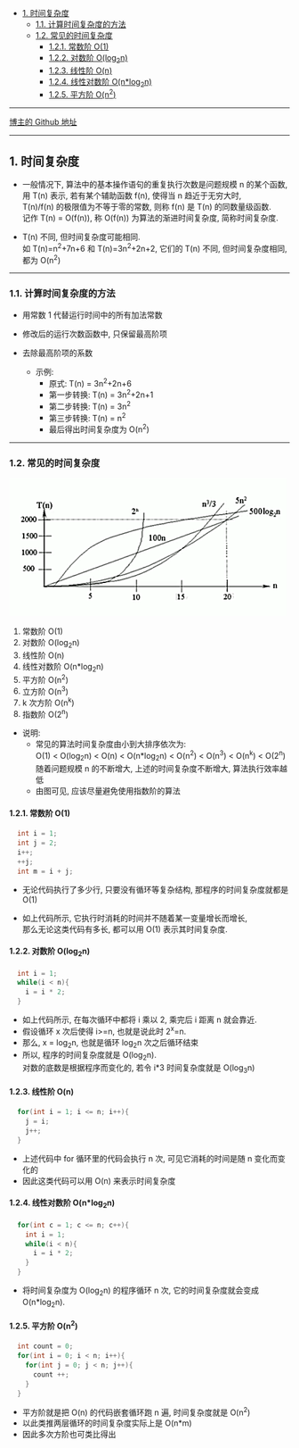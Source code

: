 <!-- TOC -->

- [1. 时间复杂度](#1-时间复杂度)
  - [1.1. 计算时间复杂度的方法](#11-计算时间复杂度的方法)
  - [1.2. 常见的时间复杂度](#12-常见的时间复杂度)
    - [1.2.1. 常数阶 O(1)](#121-常数阶-o1)
    - [1.2.2. 对数阶 O(log<sub>2</sub>n)](#122-对数阶-ologsub2subn)
    - [1.2.3. 线性阶 O(n)](#123-线性阶-on)
    - [1.2.4. 线性对数阶 O(n*log<sub>2</sub>n)](#124-线性对数阶-onlogsub2subn)
    - [1.2.5. 平方阶 O(n<sup>2</sup>)](#125-平方阶-onsup2sup)

<!-- /TOC -->

****
[博主的 Github 地址](https://github.com/leon9dragon)
****

## 1. 时间复杂度
- 一般情况下, 算法中的基本操作语句的重复执行次数是问题规模 n 的某个函数,  
用 T(n) 表示, 若有某个辅助函数 f(n), 使得当 n 趋近于无穷大时,  
T(n)/f(n) 的极限值为不等于零的常数, 则称 f(n) 是 T(n) 的同数量级函数.  
记作 T(n) = O(f(n)), 称 O(f(n)) 为算法的渐进时间复杂度, 简称时间复杂度.

- T(n) 不同, 但时间复杂度可能相同.  
  如 T(n)=n<sup>2</sup>+7n+6 和 T(n)=3n<sup>2</sup>+2n+2, 它们的 T(n) 不同, 但时间复杂度相同, 都为 O(n<sup>2</sup>)

****

### 1.1. 计算时间复杂度的方法
- 用常数 1 代替运行时间中的所有加法常数
- 修改后的运行次数函数中, 只保留最高阶项
- 去除最高阶项的系数

  - 示例:  
    - 原式: T(n) = 3n<sup>2</sup>+2n+6
    - 第一步转换: T(n) = 3n<sup>2</sup>+2n+1
    - 第二步转换: T(n) = 3n<sup>2</sup>
    - 第三步转换: T(n) = n<sup>2</sup>
    - 最后得出时间复杂度为 O(n<sup>2</sup>)

****

### 1.2. 常见的时间复杂度

![时间复杂度](../99.images/2020-05-11-16-35-31.png)

1) 常数阶 O(1)
2) 对数阶 O(log<sub>2</sub>n)
3) 线性阶 O(n)
4) 线性对数阶 O(n*log<sub>2</sub>n)
5) 平方阶 O(n<sup>2</sup>)
6) 立方阶 O(n<sup>3</sup>)
7) k 次方阶 O(n<sup>k</sup>)
8) 指数阶 O(2<sup>n</sup>)

- 说明:  
  - 常见的算法时间复杂度由小到大排序依次为:  
  O(1) < O(log<sub>2</sub>n) < O(n) < O(n*log<sub>2</sub>n) < O(n<sup>2</sup>) < O(n<sup>3</sup>) < O(n<sup>k</sup>) < O(2<sup>n</sup>)  
  随着问题规模 n 的不断增大, 上述的时间复杂度不断增大, 算法执行效率越低
  - 由图可见, 应该尽量避免使用指数阶的算法

 
#### 1.2.1. 常数阶 O(1)

```java
  int i = 1;
  int j = 2;
  i++;
  ++j;
  int m = i + j;
```

- 无论代码执行了多少行, 只要没有循环等复杂结构, 那程序的时间复杂度就都是 O(1)  

- 如上代码所示, 它执行时消耗的时间并不随着某一变量增长而增长,  
  那么无论这类代码有多长, 都可以用 O(1) 表示其时间复杂度.



#### 1.2.2. 对数阶 O(log<sub>2</sub>n)

```java
  int i = 1;
  while(i < n){
    i = i * 2;
  }
```

- 如上代码所示, 在每次循环中都将 i 乘以 2, 乘完后 i 距离 n 就会靠近.  
- 假设循环 x 次后使得 i>=n, 也就是说此时 2<sup>x</sup>=n.
- 那么, x = log<sub>2</sub>n, 也就是循环 log<sub>2</sub>n 次之后循环结束
- 所以, 程序的时间复杂度就是 O(log<sub>2</sub>n).  
  对数的底数是根据程序而变化的, 若令 i*3 时间复杂度就是 O(log<sub>3</sub>n)

#### 1.2.3. 线性阶 O(n)

```java
  for(int i = 1; i <= n; i++){
    j = i;
    j++;
  }
```

- 上述代码中 for 循环里的代码会执行 n 次, 可见它消耗的时间是随 n 变化而变化的  
- 因此这类代码可以用 O(n) 来表示时间复杂度


#### 1.2.4. 线性对数阶 O(n*log<sub>2</sub>n)

```java
  for(int c = 1; c <= n; c++){
    int i = 1;
    while(i < n){
      i = i * 2;
    }
  }
```

- 将时间复杂度为 O(log<sub>2</sub>n) 的程序循环 n 次, 它的时间复杂度就会变成 O(n*log<sub>2</sub>n).


#### 1.2.5. 平方阶 O(n<sup>2</sup>)

```java
  int count = 0;
  for(int i = 0; i < n; i++){
    for(int j = 0; j < n; j++){
      count ++;
    }
  }
```

- 平方阶就是把 O(n) 的代码嵌套循环跑 n 遍, 时间复杂度就是 O(n<sup>2</sup>)
- 以此类推两层循环的时间复杂度实际上是 O(n*m)
- 因此多次方阶也可类比得出